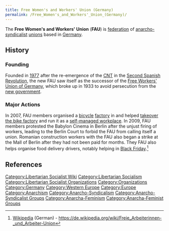 ```yaml
---
title: Free Women's and Workers' Union (Germany)
permalink: /Free_Women's_and_Workers'_Union_(Germany)/
---
```


The **Free Women's and Workers' Union** (**FAU**) is
[federation](Confederation "wikilink") of
[anarcho-syndicalist](Anarcho-Syndicalism "wikilink")
[unions](Trade_Union "wikilink") based in [Germany](Germany "wikilink").

## History

### Founding

Founded in
[1977](Timeline_of_Libertarian_Socialism_in_Germany "wikilink") after
the re-emergence of the
[CNT](National_Confederation_of_Labour_(Spain) "wikilink") in the
[Second Spanish Revolution](Second_Spanish_Revolution "wikilink"), the
new FAU saw itself as the successor of the [Free Workers' Union of
Germany](Free_Workers'_Union_of_Germany "wikilink"), which broke up in
1933 to avoid persecution from the [new
government](Nazi_Germany "wikilink").

### Major Actions

In 2007, FAU members organised a [bicycle](bicycle "wikilink")
[factory](factory "wikilink") in and helped [takeover the bike
factory](StrikeBike "wikilink") and run it as a [self-managed
workplace](Workers'_Self-Management "wikilink"). In 2009, FAU members
protested the Babylon Cinema in Berlin after the unjust firing of
workers, leading to the Berlin Court to forbid the FAU from calling
itself a union. Romanian construction workers with the FAU also began a
strike at the Mall of Berlin after they had not been paid for months.
They FAU also helps organise food delivery drivers, notably helping in
[Black Friday](Black_Friday_(Germany) "wikilink").[^1]

## References

<references />

[Category:Libertarian Socialist
Wiki](Category:Libertarian_Socialist_Wiki "wikilink")
[Category:Libertarian
Socialism](Category:Libertarian_Socialism "wikilink")
[Category:Libertarian Socialist
Organizations](Category:Libertarian_Socialist_Organizations "wikilink")
[Category:Organizations](Category:Organizations "wikilink")
[Category:Germany](Category:Germany "wikilink") [Category:Western
Europe](Category:Western_Europe "wikilink")
[Category:Europe](Category:Europe "wikilink")
[Category:Anarchism](Category:Anarchism "wikilink")
[Category:Anarcho-Syndicalism](Category:Anarcho-Syndicalism "wikilink")
[Category:Anarcho-Syndicalist
Groups](Category:Anarcho-Syndicalist_Groups "wikilink")
[Category:Anarcha-Feminism](Category:Anarcha-Feminism "wikilink")
[Category:Anarcha-Feminist
Groups](Category:Anarcha-Feminist_Groups "wikilink")

[^1]: [Wikipedia](Wikipedia "wikilink") (German) -
    <https://de.wikipedia.org/wiki/Freie_Arbeiterinnen-_und_Arbeiter-Union>
